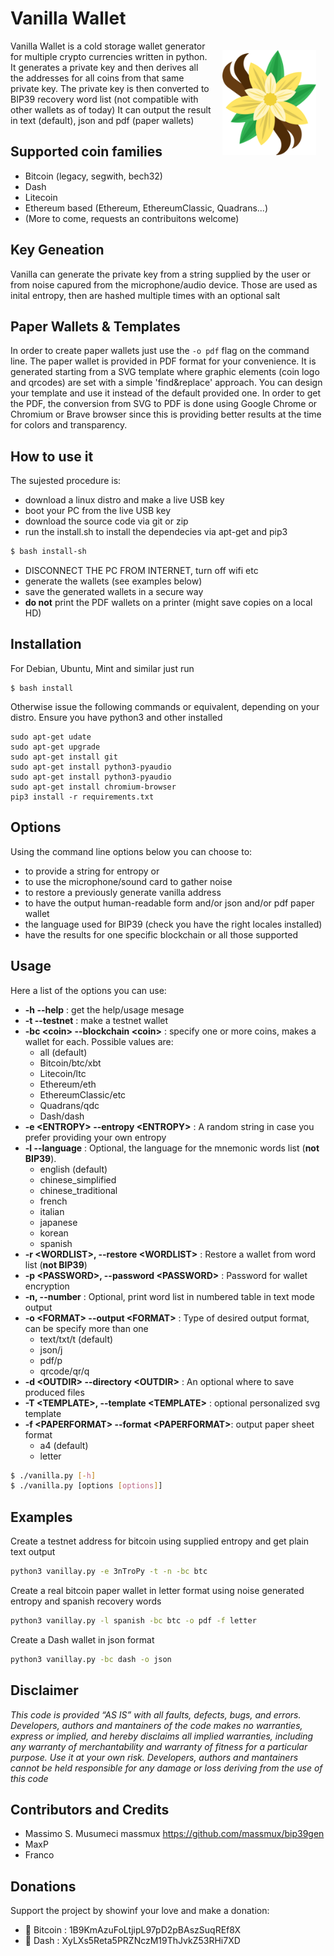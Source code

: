 # Vanilla Wallet

<img src="logo.png" width="150" align="right" vspace="15" hspace="15">

Vanilla Wallet is a cold storage wallet generator for multiple crypto currencies written in python. 
It generates a private key and then derives all the addresses for all coins from that same private key.
The private key is then converted to BIP39 recovery word list (not compatible with other wallets as of today)
It can output the result in text (default), json and pdf (paper wallets)

## Supported coin families
 - Bitcoin (legacy, segwith, bech32)
 - Dash
 - Litecoin 
 - Ethereum based (Ethereum, EthereumClassic, Quadrans...)
 - (More to come, requests an contribuitons welcome)

## Key Geneation
Vanilla can generate the private key from a string supplied by the user or from noise capured from the microphone/audio device. Those are used as inital entropy, then are hashed multiple times with an optional salt

## Paper Wallets & Templates
In order to create paper wallets just use the ```-o pdf``` flag on the command line.
The paper wallet is provided in PDF format for your convenience. It is generated starting from a SVG template where graphic elements (coin logo and
qrcodes) are set with a simple 'find&replace' approach. 
You can design your template and use it instead of the default provided one.
In order to get the PDF, the conversion from SVG to PDF is done using Google Chrome or Chromium or Brave browser since this is providing better results
at the time for colors and transparency. 

## How to use it
The sujested procedure is:
  * download a linux distro and make a live USB key
  * boot your PC from the live USB key
  * download the source code via git or zip 
  * run the install.sh to install the dependecies via apt-get and pip3
  ```sh
  $ bash install-sh
  ```
  * DISCONNECT THE PC FROM INTERNET, turn off wifi etc
  * generate the wallets (see examples below)
  * save the generated wallets in a secure way
  * **do not** print the PDF wallets on a printer (might save copies on a local HD)


## Installation
For Debian, Ubuntu, Mint and similar just run

```
$ bash install
```

Otherwise issue the following commands or equivalent, depending on your distro. Ensure you have python3 and other installed 


```
sudo apt-get udate
sudo apt-get upgrade
sudo apt-get install git
sudo apt-get install python3-pyaudio
sudo apt-get install python3-pyaudio
sudo apt-get install chromium-browser
pip3 install -r requirements.txt
```



## Options
Using the command line options below you can choose to:
  * to provide a string for entropy or
  * to use the microphone/sound card to gather noise
  * to restore a previously generate vanilla address
  * to have the output human-readable form and/or json and/or pdf paper wallet
  * the language used for BIP39 (check you have the right locales installed)
  * have the results for one specific blockchain or all those supported


## Usage

Here a list of the options you can use:

- **-h --help**  : get the help/usage mesage
- **-t --testnet**  : make a testnet wallet
- **-bc \<coin\> --blockchain \<coin\>**  : specify one or more coins, makes a wallet for each. Possible values are:
    - all (default)
    - Bitcoin/btc/xbt
    - Litecoin/ltc
    - Ethereum/eth
    - EthereumClassic/etc
    - Quadrans/qdc
    - Dash/dash
- **-e \<ENTROPY\>  --entropy \<ENTROPY\>**  : A random string in case you prefer providing your own entropy
- **-l  --language**  : Optional, the language for the mnemonic words list (**not BIP39**).
    - english (default)
    - chinese_simplified
    - chinese_traditional
    - french
    - italian
    - japanese
    - korean
    - spanish
- **-r \<WORDLIST\>, --restore \<WORDLIST\>**  : Restore a wallet from word list (**not BIP39**)
- **-p \<PASSWORD\>, --password \<PASSWORD\>**  : Password for wallet encryption
- **-n, --number** : Optional, print word list in numbered table in text mode output
- **-o \<FORMAT\> --output \<FORMAT\>**  : Type of desired output format, can be specify more than one
    - text/txt/t (default)
    - json/j
    - pdf/p
    - qrcode/qr/q
- **-d \<OUTDIR\> --directory \<OUTDIR\>**  : An optional where to save produced files
- **-T \<TEMPLATE\>, --template \<TEMPLATE\>**  : optional personalized svg template  
- **-f \<PAPERFORMAT\> --format \<PAPERFORMAT\>**: output paper sheet format
    - a4 (default)
    - letter

```sh
$ ./vanilla.py [-h] 
$ ./vanilla.py [options [options]]
```

## Examples

Create a testnet address for bitcoin using supplied entropy and get plain text output
```sh
python3 vanillay.py -e 3nTroPy -t -n -bc btc 
```

Create a real bitcoin paper wallet in letter format using noise generated entropy and spanish recovery words
```sh
python3 vanillay.py -l spanish -bc btc -o pdf -f letter
```

Create a Dash wallet in json format
```sh
python3 vanillay.py -bc dash -o json
```


## Disclaimer
*This code is provided  ​“AS IS” with all faults, defects, bugs, and errors. Developers, authors  and mantainers of the code makes no warranties, express or implied, and hereby disclaims all implied warranties, including any warranty of merchantability and warranty of fitness for a particular purpose. 
Use it at your own risk. Developers, authors  and mantainers cannot be held responsible for any damage or loss deriving from the use of this code*

## Contributors and Credits
- Massimo S. Musumeci massmux https://github.com/massmux/bip39gen
- MaxP
- Franco

## Donations
Support the project by showinf your love and make a donation:

  - 🧡 Bitcoin : 1B9KmAzuFoLtjipL97pD2pBAszSuqREf8X
  - 💙 Dash : XyLXs5Reta5PRZNczM19ThJvkZ53RHi7XD
